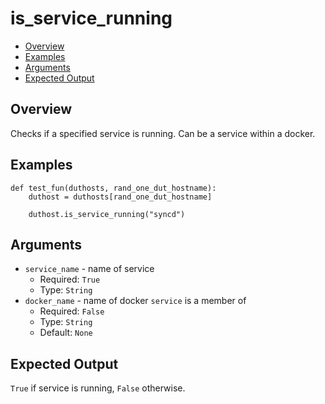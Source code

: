 # is_service_running

- [Overview](#overview)
- [Examples](#examples)
- [Arguments](#arguments)
- [Expected Output](#expected-output)

## Overview
Checks if a specified service is running. Can be a service within a docker.

## Examples
```
def test_fun(duthosts, rand_one_dut_hostname):
    duthost = duthosts[rand_one_dut_hostname]

    duthost.is_service_running("syncd")
```

## Arguments
- `service_name` - name of service
    - Required: `True`
    - Type: `String`
- `docker_name` - name of docker `service` is a member of
    - Required: `False`
    - Type: `String`
    - Default: `None`

## Expected Output
`True` if service is running, `False` otherwise.

